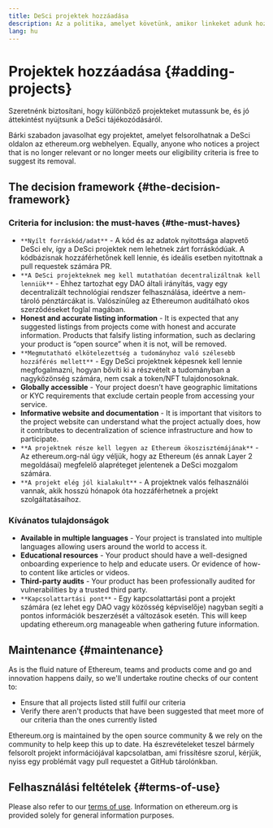 ```yaml
---
title: DeSci projektek hozzáadása
description: Az a politika, amelyet követünk, amikor linkeket adunk hozzá a projektekhez a DeSci oldalon az ethereum.org webhelyen
lang: hu
---
```


# Projektek hozzáadása {#adding-projects}

Szeretnénk biztosítani, hogy különböző projekteket mutassunk be, és jó áttekintést nyújtsunk a DeSci tájékozódásáról.

Bárki szabadon javasolhat egy projektet, amelyet felsorolhatnak a DeSci oldalon az ethereum.org webhelyen. Equally, anyone who notices a project that is no longer relevant or no longer meets our eligibility criteria is free to suggest its removal.

## The decision framework {#the-decision-framework}

### Criteria for inclusion: the must-haves {#the-must-haves}

- `**Nyílt forráskód/adat**` - A kód és az adatok nyitottsága alapvető DeSci elv, így a DeSci projektek nem lehetnek zárt forráskódúak. A kódbázisnak hozzáférhetőnek kell lennie, és ideális esetben nyitottnak a pull requestek számára PR.
- `**A DeSci projekteknek meg kell mutathatóan decentralizáltnak kell lenniük**` - Ehhez tartozhat egy DAO általi irányítás, vagy egy decentralizált technológiai rendszer felhasználása, ideértve a nem-tároló pénztárcákat is. Valószínűleg az Ethereumon auditálható okos szerződéseket foglal magában.
- **Honest and accurate listing information** - It is expected that any suggested listings from projects come with honest and accurate information. Products that falsify listing information, such as declaring your product is “open source” when it is not, will be removed.
- `**Megmutatható elkötelezettség a tudományhoz való szélesebb hozzáférés mellett**` - Egy DeSci projektnek képesnek kell lennie megfogalmazni, hogyan bővíti ki a részvételt a tudományban a nagyközönség számára, nem csak a token/NFT tulajdonosoknak.
- **Globally accessible** - Your project doesn’t have geographic limitations or KYC requirements that exclude certain people from accessing your service.
- **Informative website and documentation** - It is important that visitors to the project website can understand what the project actually does, how it contributes to decentralization of science infrastructure and how to participate.
- `**A projektnek része kell legyen az Ethereum ökoszisztémájának**` - Az ethereum.org-nál úgy véljük, hogy az Ethereum (és annak Layer 2 megoldásai) megfelelő alapréteget jelentenek a DeSci mozgalom számára.
- `**A projekt elég jól kialakult**` - A projektnek valós felhasználói vannak, akik hosszú hónapok óta hozzáférhetnek a projekt szolgáltatásaihoz.

### Kívánatos tulajdonságok

- **Available in multiple languages** - Your project is translated into multiple languages allowing users around the world to access it.
- **Educational resources** - Your product should have a well-designed onboarding experience to help and educate users. Or evidence of how-to content like articles or videos.
- **Third-party audits** - Your product has been professionally audited for vulnerabilities by a trusted third party.
- `**Kapcsolattartási pont**` - Egy kapcsolattartási pont a projekt számára (ez lehet egy DAO vagy közösség képviselője) nagyban segíti a pontos információk beszerzését a változások esetén. This will keep updating ethereum.org manageable when gathering future information.

## Maintenance {#maintenance}

As is the fluid nature of Ethereum, teams and products come and go and innovation happens daily, so we'll undertake routine checks of our content to:

- Ensure that all projects listed still fulfil our criteria
- Verify there aren't products that have been suggested that meet more of our criteria than the ones currently listed

Ethereum.org is maintained by the open source community & we rely on the community to help keep this up to date. Ha észrevételeket teszel bármely felsorolt projekt információjával kapcsolatban, ami frissítésre szorul, kérjük, nyiss egy problémát vagy pull requestet a GitHub tárolónkban.

## Felhasználási feltételek {#terms-of-use}

Please also refer to our [terms of use](/terms-of-use/). Information on ethereum.org is provided solely for general information purposes.

